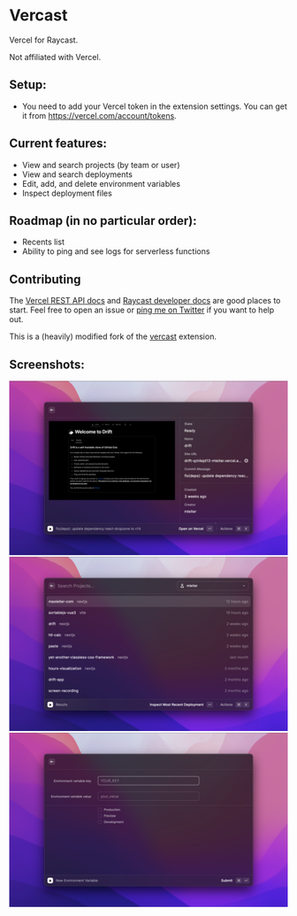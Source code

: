 # Vercast
Vercel for Raycast.

Not affiliated with Vercel.

## Setup:
- You need to add your Vercel token in the extension settings. You can get it from https://vercel.com/account/tokens.

## Current features:
- View and search projects (by team or user)
- View and search deployments
- Edit, add, and delete environment variables
- Inspect deployment files

## Roadmap (in no particular order):
- Recents list
- Ability to ping and see logs for serverless functions 

## Contributing
The [Vercel REST API docs](https://vercel.com/docs/rest-api) and [Raycast developer docs](https://developers.raycast.com/) are good places to start. Feel free to open an issue or [ping me on Twitter](https://twitter.com/max_leiter) if you want to help out.

This is a (heavily) modified fork of the [vercast](https://github.com/raycast/extensions/tree/main/extensions/vercast) extension.

## Screenshots:
<img src="media/vercel-project-explorer-1.png" width="600">
<img src="media/vercel-project-explorer-2.png" width="600">
<img src="media/vercel-project-explorer-3.png" width="600">
